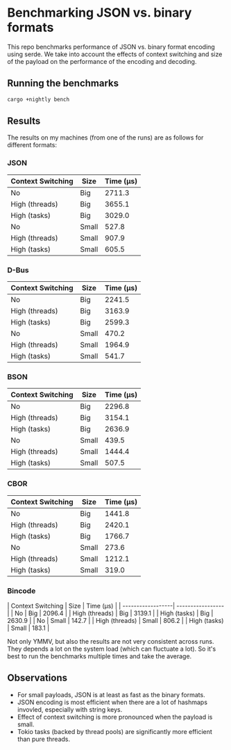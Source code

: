 # Benchmarking JSON vs. binary formats

This repo benchmarks performance of JSON vs. binary format encoding using serde. We take into
account the effects of context switching and size of the payload on the performance of the encoding
and decoding.

## Running the benchmarks

```bash
cargo +nightly bench
```

## Results

The results on my machines (from one of the runs) are as follows for different formats:

### JSON

| Context Switching | Size  | Time (µs) |
| ----------------- | ----- | --------- |
| No                | Big   | 2711.3    |
| High (threads)    | Big   | 3655.1    |
| High (tasks)      | Big   | 3029.0    |
| No                | Small |  527.8    |
| High (threads)    | Small |  907.9    |
| High (tasks)      | Small |  605.5    |

### D-Bus

| Context Switching | Size  | Time (µs) |
| ----------------- | ----- | --------- |
| No                | Big   | 2241.5    |
| High (threads)    | Big   | 3163.9    |
| High (tasks)      | Big   | 2599.3    |
| No                | Small |  470.2    |
| High (threads)    | Small | 1964.9    |
| High (tasks)      | Small |  541.7    |

### BSON

| Context Switching | Size  | Time (µs) |
| ----------------- | ----- | --------- |
| No                | Big   | 2296.8    |
| High (threads)    | Big   | 3154.1    |
| High (tasks)      | Big   | 2636.9    |
| No                | Small |  439.5    |
| High (threads)    | Small | 1444.4    |
| High (tasks)      | Small |  507.5    |

### CBOR

| Context Switching | Size  | Time (µs) |
| ----------------- | ----- | --------- |
| No                | Big   | 1441.8    |
| High (threads)    | Big   | 2420.1    |
| High (tasks)      | Big   | 1766.7    |
| No                | Small |  273.6    |
| High (threads)    | Small | 1212.1    |
| High (tasks)      | Small |  319.0    |

### Bincode 

| Context Switching | Size  | Time (µs) |
| ------------------| ----------------- |
| No                | Big   | 2096.4    |
| High (threads)    | Big   | 3139.1    |
| High (tasks)      | Big   | 2630.9    |
| No                | Small |  142.7    |
| High (threads)    | Small |  806.2    |
| High (tasks)      | Small |  183.1    |

Not only YMMV, but also the results are not very consistent across runs. They depends a lot on the
system load (which can fluctuate a lot). So it's best to run the benchmarks multiple times and take
the average.

## Observations

- For small payloads, JSON is at least as fast as the binary formats.
- JSON encoding is most efficient when there are a lot of hashmaps invovled, especially with string keys.
- Effect of context switching is more pronounced when the payload is small.
- Tokio tasks (backed by thread pools) are significantly more efficient than pure threads.
